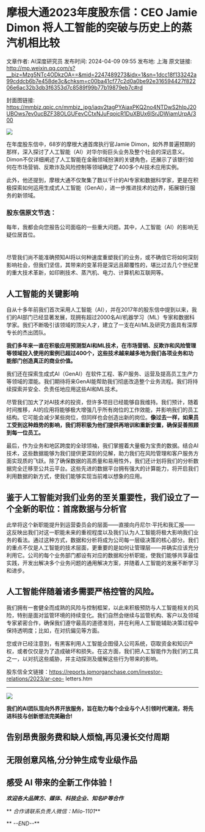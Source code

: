 # 摩根大通2023年度股东信：CEO Jamie Dimon 将人工智能的突破与历史上的蒸汽机相比较

文章作者: AI深度研究员
发布时间: 2024-04-09 09:55
发布地: 上海
原文链接: http://mp.weixin.qq.com/s?__biz=Mzg5NTc4ODkzOA==&mid=2247489273&idx=1&sn=1dcc18f133242a99cddcb6b7e458de3c&chksm=c00ba41cf77c2d0a0be92e316594427f82206e6ac32b3db3f6353d7c8589f99b77b19879eb7c#rd

封面图链接: https://mmbiz.qpic.cn/mmbiz_jpg/iaqv2tagPYAiaxPKQ2no4NTDwS2hIpJ20UBOws7ev0ucBZF38OLGUFevCCtxNJuFqoicR1DuXBUx6lSrJDWiamUrpA/300

![](https://mmbiz.qpic.cn/mmbiz_png/iaqv2tagPYAiaxPKQ2no4NTDwS2hIpJ20UrQgtl4nriakwndUcibH7SicJE11o41akarljTjN54qicJ0kfxoGe8KRCbA/640?wx_fmt=png&from=appmsg)

在年度股东信中，68岁的摩根大通首席执行官Jamie
Dimon，如外界普遍预期的那样，深入探讨了人工智能（AI）对华尔街巨头业务及整个社会的深远意义。Dimon不仅详细阐述了人工智能在金融领域扮演的关键角色，还展示了该银行如何在市场营销、反欺诈及风险控制等领域确定了400多个AI技术应用实例。

此外，他还提到，摩根大通不仅聚集了数以千计的AI专家和数据科学家，更是在积极探索如何运用生成式人工智能（GenAI），进一步推进技术的边界，拓展银行服务的新领域。

### 股东信原文节选：

每年，我都会向您报告公司面临的一些重大问题。其中，人工智能（AI）的影响无疑位居首位。

#
尽管我们尚不能准确预知AI将以何种速度重塑我们的业务，或不确信它将如何深刻影响社会，但我们坚信，其带来的变革将是深远且颠覆性的，堪比过去几个世纪里的重大技术革新，如印刷技术、蒸汽机、电力、计算机和互联网等。

## 人工智能的关键影响

自从十多年前我们首次采用人工智能（AI），并在2017年的股东信中提到以来，我们的AI部门已经显著发展，现拥有超过2000名AI/机器学习（ML）专家和数据科学家。我们不断吸引该领域的顶尖人才，建立了一支在AI/ML及研究方面具有深厚专长的杰出团队。

**我们多年来一直在积极应用预测型AI和ML技术，在市场营销、反欺诈和风险管理等领域投入使用的案例已超过400个，这些技术越来越多地为我们各项业务和功能部门创造真正的商业价值。**

我们还在探索生成式AI（GenAI）在软件工程、客户服务、运营及提高员工生产力等领域的潜能。我们期待将来GenAI能帮助我们彻底改造整个业务流程。我们将持续探索并安全、负责任地应用这些AI和ML技术。

尽管我们加大了对AI技术的投资，但许多项目已经能够自我维持。我们预计，随着时间推移，AI的应用将能够极大增强几乎所有岗位的工作效能，并影响我们的员工结构。它可能会减少某些岗位，但同样也会创造出新的岗位。**像过去一样，如果员工受到这种趋势的影响，我们将积极为他们提供再培训和重新安置，确保妥善照顾到每一位员工。**

最后，作为业务和地区跨度的全球领袖，我们掌握着大量极为宝贵的数据。结合AI技术，这些数据能够为我们提供更深刻的见解，助力我们在风险管理和客户服务方面实现质的飞跃。除了确保数据的高质量和易用性外，我们还计划将我们的分析数据完全迁移至公共云平台。这些先进的数据平台拥有强大的计算能力，将开启我们利用数据的新方式，使我们能够实现当前难以想象的应用。

## 鉴于人工智能对我们业务的至关重要性，我们设立了一个全新的职位：首席数据与分析官

此举将这个新职能提升到运营委员会的层面——直接向丹尼尔·平托和我汇报——这反映出我们对这一职能未来的重视程度以及我们认为人工智能将极大影响我们业务的看法。通过这种方式，数据和分析将成为公司每一层级决策的核心部分。我们的重点不仅是人工智能的技术层面，更重要的是如何让管理层——并确实应该充分利用它。公司的每个业务部门都设有对应的数据和分析职能，使我们能够共享最佳实践，开发出解决多个业务问题的通用解决方案，并随着人工智能的发展不断学习和进步。

## 人工智能伴随着诸多需要严格控管的风险。

我们拥有一套健全而成熟的风险与控制框架，以此来积极预防与人工智能相关的风险，特别是面对监管环境的持续变化。我们自然会继续与监管机构、客户以及领域专家紧密合作，确保我们遵守最高的道德准则，并在利用人工智能辅助决策过程中保持透明度；比如，在对抗偏见等方面。

您或许已经注意到，有黑客利用人工智能企图侵入公司系统，窃取资金和知识产权，或者仅仅是为了造成破坏和损失。在这方面，我们把人工智能作为我们的工具之一，以对抗这些威胁，并主动探测及缓解这些行为带来的影响。

股东信全文链接：https://reports.jpmorganchase.com/investor-relations/2023/ar-ceo-
letters.htm

* * *

![](https://mmbiz.qpic.cn/mmbiz_png/iaqv2tagPYAhtRhTOjz2QwH4dIlC3YUcYbaicMEwjqQqh06Yhdd7EH3r9wiaMRArLz0a6Zhx6uiaUD7hguPfbY0nAg/640?wx_fmt=png&from=appmsg)

  

**我们的AI团队现向外界开放服务，旨在助力每个企业与个人引领时代潮流，将先进科技与创新想法完美融合!**

##  告别昂贵服务费和缺人烦恼,再见漫长交付周期

## 无限创意风格,分分钟生成专业级作品

## 感受 AI 带来的全新工作体验！

**_欢迎各大品牌方、媒体、科技企业、知名IP等合作_**

** _合作请联系负责人微信：Milo-1101_**

** _\--END--_**

